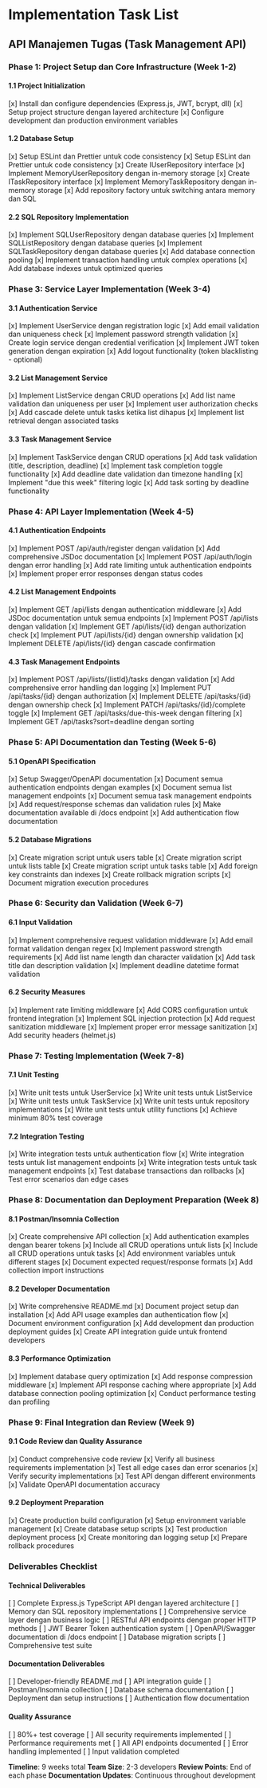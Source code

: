 # Implementation Task List
## API Manajemen Tugas (Task Management API)

### Phase 1: Project Setup dan Core Infrastructure (Week 1-2)

#### 1.1 Project Initialization
 [x] Install dan configure dependencies (Express.js, JWT, bcrypt, dll)
 [x] Setup project structure dengan layered architecture
 [x] Configure development dan production environment variables
#### 1.2 Database Setup

 [x] Setup ESLint dan Prettier untuk code consistency
 [x] Setup ESLint dan Prettier untuk code consistency
 [x] Create IUserRepository interface
 [x] Implement MemoryUserRepository dengan in-memory storage
 [x] Create ITaskRepository interface
 [x] Implement MemoryTaskRepository dengan in-memory storage
 [x] Add repository factory untuk switching antara memory dan SQL

#### 2.2 SQL Repository Implementation
 [x] Implement SQLUserRepository dengan database queries
 [x] Implement SQLListRepository dengan database queries
 [x] Implement SQLTaskRepository dengan database queries
 [x] Add database connection pooling
 [x] Implement transaction handling untuk complex operations
 [x] Add database indexes untuk optimized queries

### Phase 3: Service Layer Implementation (Week 3-4)

#### 3.1 Authentication Service
 [x] Implement UserService dengan registration logic
 [x] Add email validation dan uniqueness check
 [x] Implement password strength validation
 [x] Create login service dengan credential verification
 [x] Implement JWT token generation dengan expiration
 [x] Add logout functionality (token blacklisting - optional)

#### 3.2 List Management Service
 [x] Implement ListService dengan CRUD operations
 [x] Add list name validation dan uniqueness per user
 [x] Implement user authorization checks
 [x] Add cascade delete untuk tasks ketika list dihapus
 [x] Implement list retrieval dengan associated tasks

#### 3.3 Task Management Service
 [x] Implement TaskService dengan CRUD operations
 [x] Add task validation (title, description, deadline)
 [x] Implement task completion toggle functionality
 [x] Add deadline date validation dan timezone handling
 [x] Implement "due this week" filtering logic
 [x] Add task sorting by deadline functionality

### Phase 4: API Layer Implementation (Week 4-5)

#### 4.1 Authentication Endpoints
 [x] Implement POST /api/auth/register dengan validation
 [x] Add comprehensive JSDoc documentation
 [x] Implement POST /api/auth/login dengan error handling
 [x] Add rate limiting untuk authentication endpoints
 [x] Implement proper error responses dengan status codes

#### 4.2 List Management Endpoints
 [x] Implement GET /api/lists dengan authentication middleware
 [x] Add JSDoc documentation untuk semua endpoints
 [x] Implement POST /api/lists dengan validation
 [x] Implement GET /api/lists/{id} dengan authorization check
 [x] Implement PUT /api/lists/{id} dengan ownership validation
 [x] Implement DELETE /api/lists/{id} dengan cascade confirmation

#### 4.3 Task Management Endpoints
 [x] Implement POST /api/lists/{listId}/tasks dengan validation
 [x] Add comprehensive error handling dan logging
 [x] Implement PUT /api/tasks/{id} dengan authorization
 [x] Implement DELETE /api/tasks/{id} dengan ownership check
 [x] Implement PATCH /api/tasks/{id}/complete toggle
 [x] Implement GET /api/tasks/due-this-week dengan filtering
 [x] Implement GET /api/tasks?sort=deadline dengan sorting

### Phase 5: API Documentation dan Testing (Week 5-6)

#### 5.1 OpenAPI Specification
 [x] Setup Swagger/OpenAPI documentation
 [x] Document semua authentication endpoints dengan examples
 [x] Document semua list management endpoints
 [x] Document semua task management endpoints
 [x] Add request/response schemas dan validation rules
 [x] Make documentation available di /docs endpoint
 [x] Add authentication flow documentation

#### 5.2 Database Migrations
 [x] Create migration script untuk users table
 [x] Create migration script untuk lists table
 [x] Create migration script untuk tasks table
 [x] Add foreign key constraints dan indexes
 [x] Create rollback migration scripts
 [x] Document migration execution procedures

### Phase 6: Security dan Validation (Week 6-7)

#### 6.1 Input Validation
 [x] Implement comprehensive request validation middleware
 [x] Add email format validation dengan regex
 [x] Implement password strength requirements
 [x] Add list name length dan character validation
 [x] Add task title dan description validation
 [x] Implement deadline datetime format validation

#### 6.2 Security Measures
 [x] Implement rate limiting middleware
 [x] Add CORS configuration untuk frontend integration
 [x] Implement SQL injection protection
 [x] Add request sanitization middleware
 [x] Implement proper error message sanitization
 [x] Add security headers (helmet.js)

### Phase 7: Testing Implementation (Week 7-8)

#### 7.1 Unit Testing
 [x] Write unit tests untuk UserService
 [x] Write unit tests untuk ListService
 [x] Write unit tests untuk TaskService
 [x] Write unit tests untuk repository implementations
 [x] Write unit tests untuk utility functions
 [x] Achieve minimum 80% test coverage

#### 7.2 Integration Testing
 [x] Write integration tests untuk authentication flow
 [x] Write integration tests untuk list management endpoints
 [x] Write integration tests untuk task management endpoints
 [x] Test database transactions dan rollbacks
 [x] Test error scenarios dan edge cases

### Phase 8: Documentation dan Deployment Preparation (Week 8)

#### 8.1 Postman/Insomnia Collection
 [x] Create comprehensive API collection
 [x] Add authentication examples dengan bearer tokens
 [x] Include all CRUD operations untuk lists
 [x] Include all CRUD operations untuk tasks
 [x] Add environment variables untuk different stages
 [x] Document expected request/response formats
 [x] Add collection import instructions

#### 8.2 Developer Documentation
 [x] Write comprehensive README.md
 [x] Document project setup dan installation
 [x] Add API usage examples dan authentication flow
 [x] Document environment configuration
 [x] Add development dan production deployment guides
 [x] Create API integration guide untuk frontend developers

#### 8.3 Performance Optimization
 [x] Implement database query optimization
 [x] Add response compression middleware
 [x] Implement API response caching where appropriate
 [x] Add database connection pooling optimization
 [x] Conduct performance testing dan profiling

### Phase 9: Final Integration dan Review (Week 9)

#### 9.1 Code Review dan Quality Assurance
 [x] Conduct comprehensive code review
 [x] Verify all business requirements implementation
 [x] Test all edge cases dan error scenarios
 [x] Verify security implementations
 [x] Test API dengan different environments
 [x] Validate OpenAPI documentation accuracy

#### 9.2 Deployment Preparation
 [x] Create production build configuration
 [x] Setup environment variable management
 [x] Create database setup scripts
 [x] Test production deployment process
 [x] Create monitoring dan logging setup
 [x] Prepare rollback procedures

### Deliverables Checklist

#### Technical Deliverables
 [ ] Complete Express.js TypeScript API dengan layered architecture
 [ ] Memory dan SQL repository implementations
 [ ] Comprehensive service layer dengan business logic
 [ ] RESTful API endpoints dengan proper HTTP methods
 [ ] JWT Bearer Token authentication system
 [ ] OpenAPI/Swagger documentation di /docs endpoint
 [ ] Database migration scripts
 [ ] Comprehensive test suite

#### Documentation Deliverables
 [ ] Developer-friendly README.md
 [ ] API integration guide
 [ ] Postman/Insomnia collection
 [ ] Database schema documentation
 [ ] Deployment dan setup instructions
 [ ] Authentication flow documentation

#### Quality Assurance
 [ ] 80%+ test coverage
 [ ] All security requirements implemented
 [ ] Performance requirements met
 [ ] All API endpoints documented
 [ ] Error handling implemented
 [ ] Input validation completed


**Timeline**: 9 weeks total
**Team Size**: 2-3 developers
**Review Points**: End of each phase
**Documentation Updates**: Continuous throughout development
